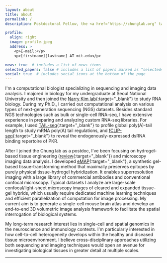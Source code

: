 ```yaml
---
layout: about
title: about
permalink: /
description: Postdoctoral Fellow, the <a href="https://chunglab.org" target="_blank">Chung lab</a> at MIT.

profile:
  align: right
  image: profile.jpeg
  address: >
    <p>E-mail:</p>
    <p>[firstname][lastname] AT mit.edu</p>

news: true  # includes a list of news items
selected_papers: false # includes a list of papers marked as "selected={true}"
social: true  # includes social icons at the bottom of the page
---
```


I'm a computational biologist specializing in sequencing and imaging data analysis. I majored in biology for my undergraduate at Seoul National University and then joined the [Narry Kim lab](https://narrykim.org){:target="_blank"} to study RNA biology.
During my Ph.D., I carried out computational analysis on various types of next-generation sequencing (NGS) datasets.
Besides standard NGS technologies such as bulk or single-cell RNA-seq, I have extensive experience in preparing and analyzing custom RNA-seq libraries. For example, I used [TAIL-seq](https://www.illumina.com/science/sequencing-method-explorer/kits-and-arrays/tail-seq.html){:target="_blank"} to profile global poly(A)-tail length to study mRNA poly(A) tail regulations, and [fCLIP-seq](https://www.sciencedirect.com/science/article/abs/pii/S1046202318300641?via%3Dihub){:target="_blank"} to reveal the endogenously-expressed dsRNA binding repertoire of PKR.

After I joined the Chung lab as a postdoc, I've been focusing on hydrogel-based tissue engineering ([review](https://www.nature.com/articles/s41583-019-0250-1){:target="_blank"}) and microscopy imaging data analysis. I developed [eMAP](https://science.org/doi/10.1126/sciadv.abf6589){:target="_blank"}, a synthetic gel-based tissue-transforming method that maximally preserves epitopes by purely physical tissue-hydrogel hybridization. It enables superresolution imaging with a large library of commercial antibodies and conventional confocal microscopy. Typical datasets I analyze are large-scale confocal/light-sheet microscopy images of cleared and expanded tissue-gel hybrids, which usually require dedicated machine learning techniques and efficient parallelization of computation for image processing. My current aim is to generate a single-cell mouse brain atlas and develop an end-to-end 3D volumetric image analysis framework to facilitate the spatial interrogation of biological systems.

My long-term research interest lies in single-cell and spatial genomics in the neuroscience and immunology contexts. I'm particularly interested in how cell-to-cell heterogeneity develops within the healthy and diseased tissue microenvironment. I believe cross-disciplinary approaches utilizing both sequencing and imaging techniques would open an avenue for investigating biological tissues in greater detail at multiple scales.

---
